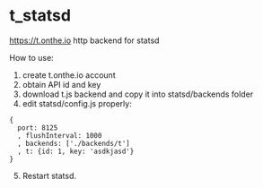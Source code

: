 t_statsd
========

https://t.onthe.io http backend for statsd

How to use:

1. create t.onthe.io account
2. obtain API id and key
3. download t.js backend and copy it into statsd/backends folder
4. edit statsd/config.js properly:
```
{
  port: 8125
  , flushInterval: 1000
  , backends: ['./backends/t']
  , t: {id: 1, key: 'asdkjasd'}
}
```

5. Restart statsd.
